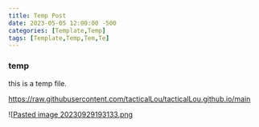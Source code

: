```yaml
---
title: Temp Post
date: 2023-05-05 12:00:00 -500
categories: [Template,Temp]
tags: [Template,Temp,Tem,Te]
---
```

### temp

this is a temp file.

https://raw.githubusercontent.com/tacticalLou/tacticalLou.github.io/main

![[Pasted image 20230929193133.png](https://raw.githubusercontent.com/tacticalLou/tacticalLou.github.io/main/Pasted%20image%2020230929193133.png)

